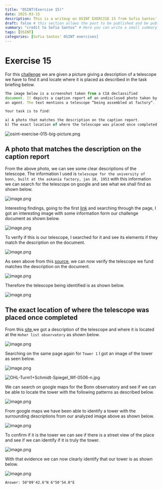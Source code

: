 ```yaml
---
title: "OSINT(Exercise 15)"
date: 2025-03-15
description: This is a writeup on OSINT EXERCISE 15 from Sofia Santos' OSINT analysis and exercises.
draft: false # this section allows the post to be published and be public, is it is set to true the post will not be published.
summary: "credit to Sofia Santos" # Here you can write a small summary of the post if needed
tags: [OSINT]
categories: [Sofia Santos' OSINT exercises]
---
```

# Exercise 15

For this [challenge](https://gralhix.com/list-of-osint-exercises/osint-exercise-015/) we are given a picture giving a description of a telescope we have to find it and locate where it is placed as described in the task briefing below.

```jsx
The image below is a screenshot taken from a CIA declassified 
document. It depicts a caption report of an undisclosed photo taken by 
an agent. The text mentions a telescope “being assembled at factory“.

Your task is to find:

a) A photo that matches the description on the caption report.
b) The exact location of where the telescope was placed once completed.
```

![osint-exercise-015-big-picture.png](osint-exercise-015-big-picture.png)

## A photo that matches the description on the caption report

From the above photo, we can see some clear descriptions of the telescope. The information I used is `telescope for the university of bonn, built at the askania factory, jan 18, 1953` with this information we can search for the telescope on google and see what we shall find as shown below.

![image.png](image.png)

Interesting findings, going to the first [link](https://web.astronomicalheritage.net/show-entity?identity=114&idsubentity=1) and searching through the page, I got an interesting image with some information form our challenge document as shown below.

![image.png](image%201.png)

To verify if this is our telescope, I searched for it and see its elements if they match the description on the document.

![image.png](image%202.png)

As seen above from this [source](https://www.imago-images.com/st/0061895213), we can now verify the telescope we fund matches the description on the document.

![image.png](image%203.png)

Therefore the telescope being identified is as shown below.

![image.png](image%204.png)

## The exact location of where the telescope was placed once completed

From this [site](https://web.astronomicalheritage.net/show-entity?identity=114&idsubentity=1),we got a description of the telescope and where it is located at the `Hoher list observatory` as shown below.

![image.png](image%205.png)

Searching on the same page again for `Tower 1` I got an image of the tower as seen below.

![image.png](image%206.png)

![OHL-Turm1+Schmidt-Spiegel_Wf-0506-n.jpg](OHL-Turm1Schmidt-Spiegel_Wf-0506-n.jpg)

We can search on google maps for the Bonn observatory and see if we can be able to locate the tower with the following patterns as described below.

![image.png](image%207.png)

From google maps we have been able to identify a tower with the surrounding descriptions from our analyzed image above as shown below.

![image.png](image%208.png)

To confirm if it is the tower we can see if there is a street view of the place and see if we can identify if it is truly the tower.

![image.png](image%209.png)

With that evidence we can now clearly identify that our tower is as shown below.

![image.png](image%2010.png)

`Answer: 50°09'42.6"N 6°50'54.0"E`
